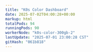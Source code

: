 ```yaml
---
title: "K0s Color Dashboard"
date: 2025-07-02T04:00:28+00:00
markup: html
totalPods: 94
runningPods: 90
workerNode: "k0s-color-300gb-2"
lastUpdate: "2025-07-01 23:00:28 CST"
gitHash: "061b818"
---
```


<!-- This content is dynamically updated by the DashboardUpdater Operator -->
<!-- The dashboard UI is rendered by Hugo templates and CSS/JS files -->
